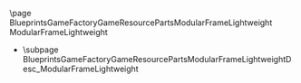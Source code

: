 \page BlueprintsGameFactoryGameResourcePartsModularFrameLightweight ModularFrameLightweight
- \subpage BlueprintsGameFactoryGameResourcePartsModularFrameLightweightDesc_ModularFrameLightweight
